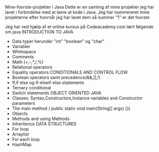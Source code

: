 Mine-foorste-projekter i Java
Dette er en samling af mine projekter jeg har lavet i forbindelse med at laere at kode i Java.
Jeg har nummereret mine projekterne efter hvornår jeg har lavet dem så nummer "1" er det foorste 

Jeg har ved hjælp af et online kursus på Codeacademy.com lært følgende om java 
INTRODUCTION TO JAVA
- Data typer herunder "int" "boolean" og "char"
- Variabler
- Whitespace
- Comments 
- Math (+,-,*,/,%)
- Relational operators
- Equality operators
CONDITIONALS AND CONTROL FLOW
- Boolean operators samt precedence(&&,||,!) 
- If,if else og if-elseif-else statements
- Ternary conditional
- Switch statements
OBJECT ORIENTED JAVA
- Classes: Syntax,Constructors,Instance variables and Constructor parameters
- The main method ( public static void main(String[] args) {})
- Objects
- Methods and using Methods
- Inheritence
DATA STRUCTURES
- For loop
- Arraylist
- For each loop
- HashMap
